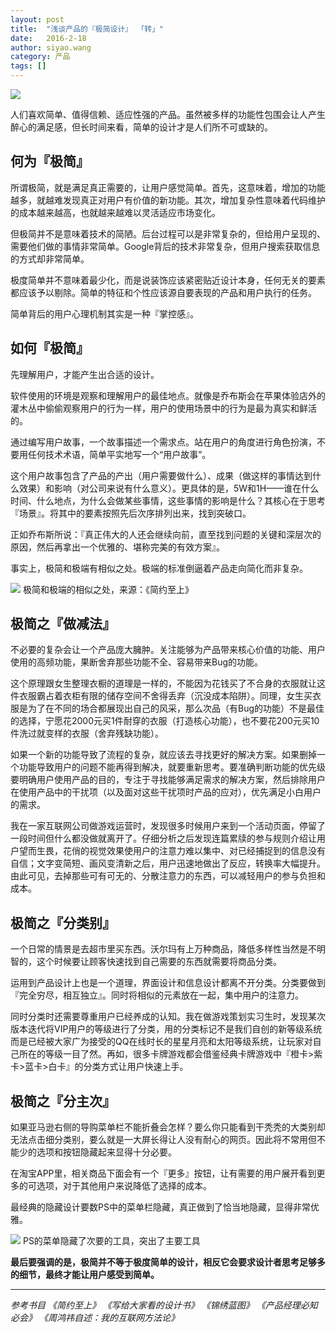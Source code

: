 ```yaml
---
layout: post
title:  "浅谈产品的『极简设计』 「转」"
date:   2016-2-18
author: siyao.wang
category: 产品
tags: []
---
```


![](http://upload-images.jianshu.io/upload_images/1209576-340c3bf6635f1130.png?imageMogr2/auto-orient/strip%7CimageView2/2/w/1240)




人们喜欢简单、值得信赖、适应性强的产品。虽然被多样的功能性包围会让人产生醉心的满足感，但长时间来看，简单的设计才是人们所不可或缺的。



## 何为『极简』


所谓极简，就是满足真正需要的，让用户感觉简单。首先，这意味着，增加的功能越多，就越难发现真正对用户有价值的新功能。其次，增加复杂性意味着代码维护的成本越来越高，也就越来越难以灵活适应市场变化。



但极简并不是意味着技术的简陋。后台过程可以是非常复杂的，但给用户呈现的、需要他们做的事情非常简单。Google背后的技术非常复杂，但用户搜索获取信息的方式却非常简单。



极度简单并不意味着最少化，而是说装饰应该紧密贴近设计本身，任何无关的要素都应该予以剔除。简单的特征和个性应该源自要表现的产品和用户执行的任务。



简单背后的用户心理机制其实是一种『掌控感』。



## 如何『极简』


先理解用户，才能产生出合适的设计。



软件使用的环境是观察和理解用户的最佳地点。就像是乔布斯会在苹果体验店外的灌木丛中偷偷观察用户的行为一样，用户的使用场景中的行为是最为真实和鲜活的。



通过编写用户故事，一个故事描述一个需求点。站在用户的角度进行角色扮演，不要用任何技术术语，简单平实地写一个“用户故事”。



这个用户故事包含了产品的产出（用户需要做什么）、成果（做这样的事情达到什么效果）和影响（对公司来说有什么意义）。更具体的是，5W和1H——谁在什么时间、什么地点，为什么会做某些事情，这些事情的影响是什么？其核心在于思考『场景』。将其中的要素按照先后次序排列出来，找到突破口。



正如乔布斯所说：『真正伟大的人还会继续向前，直至找到问题的关键和深层次的原因，然后再拿出一个优雅的、堪称完美的有效方案』。



事实上，极简和极端有相似之处。极端的标准倒逼着产品走向简化而非复杂。




![](http://upload-images.jianshu.io/upload_images/1209576-6d801d865b479656.png?imageMogr2/auto-orient/strip%7CimageView2/2/w/1240)
极简和极端的相似之处，来源：《简约至上》



## 极简之『做减法』


不必要的复杂会让一个产品庞大臃肿。关注能够为产品带来核心价值的功能、用户使用的高频功能，果断舍弃那些功能不全、容易带来Bug的功能。



这个原理跟女生整理衣橱的道理是一样的，不能因为花钱买了不合身的衣服就让这件衣服霸占着衣柜有限的储存空间不舍得丢弃（沉没成本陷阱）。同理，女生买衣服是为了在不同的场合都展现出自己的风采，那么次品（有Bug的功能）不是最佳的选择，宁愿花2000元买1件耐穿的衣服（打造核心功能），也不要花200元买10件洗过就变样的衣服（舍弃残缺功能）。



如果一个新的功能导致了流程的复杂，就应该去寻找更好的解决方案。如果删掉一个功能导致用户的问题不能再得到解决，就要重新思考。要准确判断功能的优先级要明确用户使用产品的目的，专注于寻找能够满足需求的解决方案，然后排除用户在使用产品中的干扰项（以及面对这些干扰项时产品的应对），优先满足小白用户的需求。



我在一家互联网公司做游戏运营时，发现很多时候用户来到一个活动页面，停留了一段时间但什么都没做就离开了。仔细分析之后发现连篇累牍的参与规则介绍让用户望而生畏，花俏的视觉效果使用户的注意力难以集中、对已经捕捉到的信息没有自信；文字变简短、画风变清新之后，用户迅速地做出了反应，转换率大幅提升。由此可见，去掉那些可有可无的、分散注意力的东西，可以减轻用户的参与负担和成本。



## 极简之『分类别』


一个日常的情景是去超市里买东西。沃尔玛有上万种商品，降低多样性当然是不明智的，这个时候要让顾客快速找到自己需要的东西就需要将商品分类。



运用到产品设计上也是一个道理，界面设计和信息设计都离不开分类。分类要做到『完全穷尽，相互独立』。同时将相似的元素放在一起，集中用户的注意力。



同时分类时还需要尊重用户已经养成的认知。我在做游戏策划实习生时，发现某次版本迭代将VIP用户的等级进行了分类，用的分类标记不是我们自创的新等级系统而是已经被大家广为接受的QQ在线时长的星星月亮和太阳等级系统，让玩家对自己所在的等级一目了然。再如，很多卡牌游戏都会借鉴经典卡牌游戏中『橙卡&gt;紫卡&gt;蓝卡&gt;白卡』的分类方式让用户快速上手。



## 极简之『分主次』


如果亚马逊右侧的导购菜单栏不能折叠会怎样？要么你只能看到干秃秃的大类别却无法点击细分类别，要么就是一大屏长得让人没有耐心的网页。因此将不常用但不能少的选项和按钮隐藏起来显得十分必要。



在淘宝APP里，相关商品下面会有一个『更多』按钮，让有需要的用户展开看到更多的可选项，对于其他用户来说降低了选择的成本。



最经典的隐藏设计要数PS中的菜单栏隐藏，真正做到了恰当地隐藏，显得非常优雅。



![](http://upload-images.jianshu.io/upload_images/1209576-8d738bea80ff053f.png?imageMogr2/auto-orient/strip%7CimageView2/2/w/1240)
PS的菜单隐藏了次要的工具，突出了主要工具



**最后要强调的是，极简并不等于极度简单的设计，相反它会要求设计者思考足够多的细节，最终才能让用户感受到简单。**



---


<em>参考书目</em>
<em>《简约至上》
《写给大家看的设计书》
《锦绣蓝图》
《产品经理必知必会》
《周鸿祎自述：我的互联网方法论》</em>